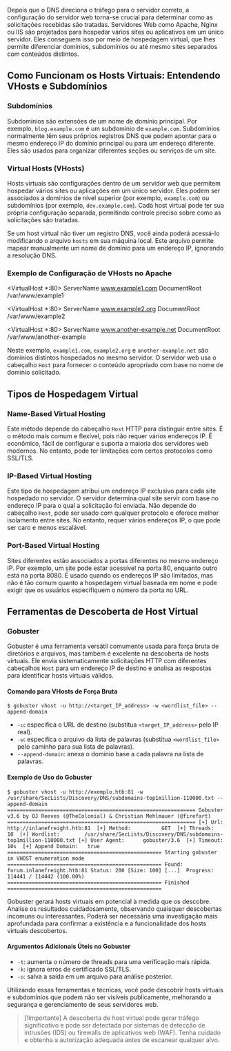 Depois que o DNS direciona o tráfego para o servidor correto, a configuração do servidor web torna-se crucial para determinar como as solicitações recebidas são tratadas. Servidores Web como Apache, Nginx ou IIS são projetados para hospedar vários sites ou aplicativos em um único servidor. Eles conseguem isso por meio de hospedagem virtual, que lhes permite diferenciar domínios, subdomínios ou até mesmo sites separados com conteúdos distintos.

## Como Funcionam os Hosts Virtuais: Entendendo VHosts e Subdomínios

### Subdomínios

Subdomínios são extensões de um nome de domínio principal. Por exemplo, `blog.example.com` é um subdomínio de `example.com`. Subdomínios normalmente têm seus próprios registros DNS que podem apontar para o mesmo endereço IP do domínio principal ou para um endereço diferente. Eles são usados para organizar diferentes seções ou serviços de um site.

### Virtual Hosts (VHosts)

Hosts virtuais são configurações dentro de um servidor web que permitem hospedar vários sites ou aplicações em um único servidor. Eles podem ser associados a domínios de nível superior (por exemplo, `example.com`) ou subdomínios (por exemplo, `dev.example.com`). Cada host virtual pode ter sua própria configuração separada, permitindo controle preciso sobre como as solicitações são tratadas.

Se um host virtual não tiver um registro DNS, você ainda poderá acessá-lo modificando o arquivo `hosts` em sua máquina local. Este arquivo permite mapear manualmente um nome de domínio para um endereço IP, ignorando a resolução DNS.

### Exemplo de Configuração de VHosts no Apache

<VirtualHost *:80>
    ServerName www.example1.com
    DocumentRoot /var/www/example1
</VirtualHost>

<VirtualHost *:80>
    ServerName www.example2.org
    DocumentRoot /var/www/example2
</VirtualHost>

<VirtualHost *:80>
    ServerName www.another-example.net
    DocumentRoot /var/www/another-example
</VirtualHost>


Neste exemplo, `example1.com`, `example2.org` e `another-example.net` são domínios distintos hospedados no mesmo servidor. O servidor web usa o cabeçalho `Host` para fornecer o conteúdo apropriado com base no nome de domínio solicitado.

## Tipos de Hospedagem Virtual

### Name-Based Virtual Hosting

Este método depende do cabeçalho `Host` HTTP para distinguir entre sites. É o método mais comum e flexível, pois não requer vários endereços IP. É econômico, fácil de configurar e suporta a maioria dos servidores web modernos. No entanto, pode ter limitações com certos protocolos como SSL/TLS.

### IP-Based Virtual Hosting

Este tipo de hospedagem atribui um endereço IP exclusivo para cada site hospedado no servidor. O servidor determina qual site servir com base no endereço IP para o qual a solicitação foi enviada. Não depende do cabeçalho `Host`, pode ser usado com qualquer protocolo e oferece melhor isolamento entre sites. No entanto, requer vários endereços IP, o que pode ser caro e menos escalável.

### Port-Based Virtual Hosting

Sites diferentes estão associados a portas diferentes no mesmo endereço IP. Por exemplo, um site pode estar acessível na porta 80, enquanto outro está na porta 8080. É usado quando os endereços IP são limitados, mas não é tão comum quanto a hospedagem virtual baseada em nome e pode exigir que os usuários especifiquem o número da porta no URL.

## Ferramentas de Descoberta de Host Virtual

### Gobuster

Gobuster é uma ferramenta versátil comumente usada para força bruta de diretórios e arquivos, mas também é excelente na descoberta de hosts virtuais. Ele envia sistematicamente solicitações HTTP com diferentes cabeçalhos `Host` para um endereço IP de destino e analisa as respostas para identificar hosts virtuais válidos.

#### Comando para VHosts de Força Bruta

`$ gobuster vhost -u http://<target_IP_address> -w <wordlist_file> --append-domain`

- `-u`: especifica o URL de destino (substitua `<target_IP_address>` pelo IP real).
- `-w`: especifica o arquivo da lista de palavras (substitua `<wordlist_file>` pelo caminho para sua lista de palavras).
- `--append-domain`: anexa o domínio base a cada palavra na lista de palavras.

#### Exemplo de Uso do Gobuster

`$ gobuster vhost -u http://exemplo.htb:81 -w /usr/share/SecLists/Discovery/DNS/subdomains-top1million-110000.txt --append-domain 
============================================================= Gobuster v3.6 by OJ Reeves (@TheColonial) & Christian Mehlmauer (@firefart) =============================================================
[+] Url:             http://inlanefreight.htb:81 
[+] Method:          GET 
[+] Threads:         10 
[+] Wordlist:        /usr/share/SecLists/Discovery/DNS/subdomains-top1million-110000.txt
[+] User Agent:      gobuster/3.6 
[+] Timeout:         10s 
[+] Append Domain:   true 
================================================== Starting gobuster in VHOST enumeration mode ==================================================
Found: forum.inlanefreight.htb:81 Status: 200 [Size: 100] [...] 
Progress: 114441 / 114442 (100.00%) 
================================================== Finished ==================================================`

Gobuster gerará hosts virtuais em potencial à medida que os descobre. Analise os resultados cuidadosamente, observando quaisquer descobertas incomuns ou interessantes. Poderá ser necessária uma investigação mais aprofundada para confirmar a existência e a funcionalidade dos hosts virtuais descobertos.

#### Argumentos Adicionais Úteis no Gobuster

- `-t`: aumenta o número de threads para uma verificação mais rápida.
- `-k`: ignora erros de certificado SSL/TLS.
- `-o`: salva a saída em um arquivo para análise posterior.

Utilizando essas ferramentas e técnicas, você pode descobrir hosts virtuais e subdomínios que podem não ser visíveis publicamente, melhorando a segurança e gerenciamento de seus servidores web.

> [!Importante]
> A descoberta de host virtual pode gerar tráfego significativo e pode ser detectada por sistemas de detecção de intrusões (IDS) ou firewalls de aplicativos web (WAF). Tenha cuidado e obtenha a autorização adequada antes de escanear qualquer alvo.
